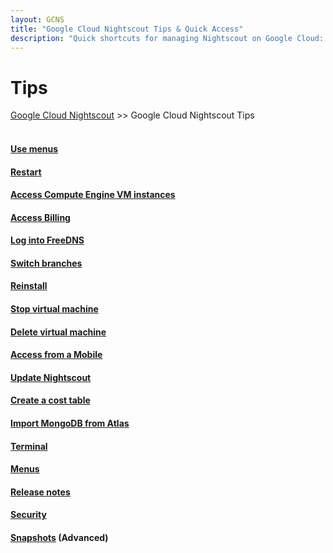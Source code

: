 ```yaml
---
layout: GCNS
title: "Google Cloud Nightscout Tips & Quick Access"
description: "Quick shortcuts for managing Nightscout on Google Cloud: restart, access billing, switch branches, use FreeDNS, import MongoDB, manage VMs, snapshots, and more."
---
```


# Tips  
[Google Cloud Nightscout](../GoogleCloud.md) >> Google Cloud Nightscout Tips  
<br/>  
  
#### [Use menus](../HowToMenu.md)
#### [Restart](../Restart.md)
#### [Access Compute Engine VM instances](../ComputeEngine.md)
#### [Access Billing](../Billing.md)
#### [Log into FreeDNS](../FreeDNS_Login.md)
#### [Switch branches](../Branches.md)
#### [Reinstall](../Reinstall.md)
#### [Stop virtual machine](../StopVM.md)
#### [Delete virtual machine](../DeleteVM.md)
#### [Access from a Mobile](../Mobile.md)
#### [Update Nightscout](../update_nightscout.md)
#### [Create a cost table](../CostTable.md)
#### [Import MongoDB from Atlas](../HerokuGone.md)
#### [Terminal](../Terminal.md)
#### [Menus](../Menu.md)
#### [Release notes](../GC_ReleaseNotes.md)
#### [Security](../Security.md)
#### [Snapshots](../Snapshots.md) (Advanced)
  
  
